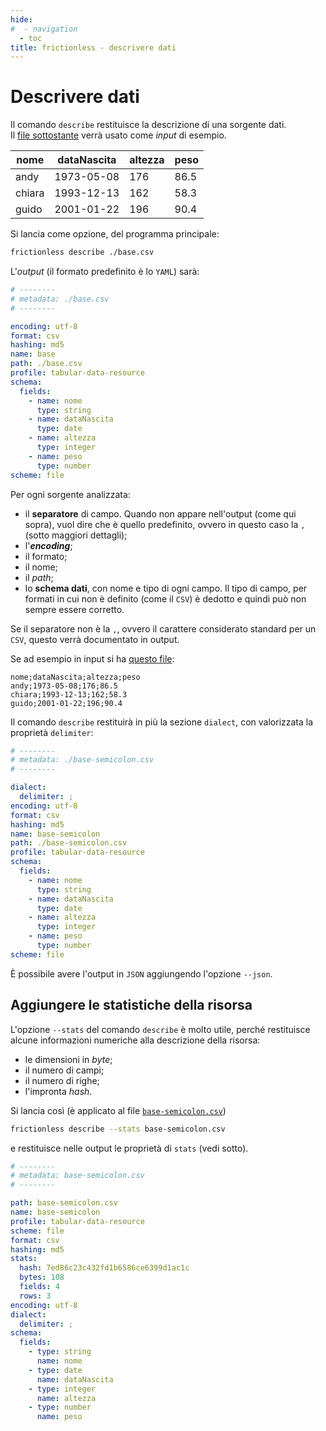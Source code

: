 ```yaml
---
hide:
#  - navigation
  - toc
title: frictionless - descrivere dati
---
```


# Descrivere dati

Il comando `describe` restituisce la descrizione di una sorgente dati.<br>
Il [file sottostante](../miller/risorse/base.csv) verrà usato come *input* di esempio.


| nome | dataNascita | altezza | peso |
| --- | --- | --- | --- |
| andy | 1973-05-08 | 176 | 86.5 |
| chiara | 1993-12-13 | 162 | 58.3 |
| guido | 2001-01-22 | 196 | 90.4 |

Si lancia come opzione, del programma principale:

```bash
frictionless describe ./base.csv
```

L'*output* (il formato predefinito è lo `YAML`) sarà:

```yaml
# --------
# metadata: ./base.csv
# --------

encoding: utf-8
format: csv
hashing: md5
name: base
path: ./base.csv
profile: tabular-data-resource
schema:
  fields:
    - name: nome
      type: string
    - name: dataNascita
      type: date
    - name: altezza
      type: integer
    - name: peso
      type: number
scheme: file
```

Per ogni sorgente analizzata:

  - il **separatore** di campo. Quando non appare nell'output (come qui sopra), vuol dire che è quello predefinito, ovvero in questo caso la `,` (sotto maggiori dettagli);
  - l'**_encoding_**;
  - il formato;
  - il nome;
  - il *path*;
  - lo **schema dati**, con nome e tipo di ogni campo. Il tipo di campo, per formati in cui non è definito (come il `CSV`) è dedotto e quindi può non sempre essere corretto.


Se il separatore non è la `,`, ovvero il carattere considerato standard per un `CSV`, questo verrà documentato in output.

Se ad esempio in input si ha [questo file](../miller/risorse/base-semicolon.csv):

``` title="base-semicolon.csv"
nome;dataNascita;altezza;peso
andy;1973-05-08;176;86.5
chiara;1993-12-13;162;58.3
guido;2001-01-22;196;90.4
```

Il comando `describe` restituirà in più la sezione `dialect`, con valorizzata la proprietà `delimiter`:

``` yml hl_lines="5 6"
# --------
# metadata: ./base-semicolon.csv
# --------

dialect:
  delimiter: ;
encoding: utf-8
format: csv
hashing: md5
name: base-semicolon
path: ./base-semicolon.csv
profile: tabular-data-resource
schema:
  fields:
    - name: nome
      type: string
    - name: dataNascita
      type: date
    - name: altezza
      type: integer
    - name: peso
      type: number
scheme: file
```

È possibile avere l'output in `JSON` aggiungendo l'opzione `--json`.

## Aggiungere le statistiche della risorsa

L'opzione `--stats` del comando `describe` è molto utile, perché restituisce alcune informazioni numeriche alla descrizione della risorsa:

- le dimensioni in *byte*;
- il numero di campi;
- il numero di righe;
- l'impronta *hash*.

Si lancia così (è applicato al file [`base-semicolon.csv`](risorse/base-semicolon.csv))

``` bash
frictionless describe --stats base-semicolon.csv
```

e restituisce nelle output le proprietà di `stats` (vedi sotto).

``` yaml hl_lines="11-15"
# --------
# metadata: base-semicolon.csv
# --------

path: base-semicolon.csv
name: base-semicolon
profile: tabular-data-resource
scheme: file
format: csv
hashing: md5
stats:
  hash: 7ed86c23c432fd1b6586ce6399d1ac1c
  bytes: 108
  fields: 4
  rows: 3
encoding: utf-8
dialect:
  delimiter: ;
schema:
  fields:
    - type: string
      name: nome
    - type: date
      name: dataNascita
    - type: integer
      name: altezza
    - type: number
      name: peso
```
